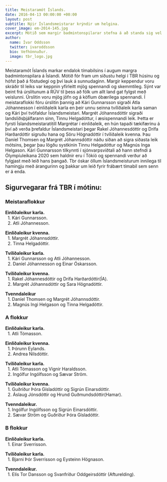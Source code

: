 ```yaml
---
title: Meistaramót Íslands.
date: 2016-04-13 00:00:00 +00:00
layout: post
subtitle: Nýir Íslandsmeistarar krýndir um helgina.
cover_image: em-2014-145.jpg
excerpt: Mótið sem margir badmintonspilarar stefna á að standa sig vel á.
author:
  name: Ívar Oddsson
  twitter: ivaroddsson
  bio: Vefhönnuður.
  image: tbr_logo.jpg
---
```


Meistaramót Íslands markar endalok tímabilsins í augum margra badmintonspilara á Íslandi. Mótið fór fram um síðustu helgi í TBR húsinu og hófst það á föstudegi og því lauk á sunnudaginn. Margir keppendur voru skráðir til leiks var keppnin yfirleitt mjög spennandi og skemmtileg. Sýnt var beint frá úrslitunum á RÚV til þess að fólk um allt land gat fylgst með veislunni. Úrslitin voru mjög jöfn og á köflum óbærilega spennandi. Í meistaraflokki fóru úrslitin þannig að Kári Gunnarsson sigraði Atla Jóhannesson í einliðaleik karla en þeir unnu seinna tvíliðaleik karla saman og Kári því tvöfaldur Íslandsmeistari. Margrét Jóhannsdóttir sigraði landsliðsþjálfarann sinn, Tinnu Helgadóttur, í æsispennandi leik. Þetta er fyrsti Íslandsmeistaratitill Margrétar í einliðaleik, en hún tapaði tækifærinu á því að verða þrefaldur Íslandsmeistari þegar Rakel Jóhannesdóttir og Drífa Harðardóttir sigruðu hana og Söru Högnadóttir í tvíliðaleik kvenna. Þau Daníel Thomsen og Margrét Jóhannsdóttir náðu síðan að sigra síðasta leik mótsins, þegar þau lögðu systkinin Tinnu Helgadóttur og Magnús Inga Helgason. Kári Gunnarsson tilkynnti í sjónvarpsviðtali að hann stefndi á Ólympíuleikana 2020 sem haldnir eru í Tókíó og spennandi verður að fylgjast með leið hans þangað. Tbr óskar öllum Íslandsmeisturum innilega til hamingju með árangurinn og þakkar um leið fyrir frábært tímabil sem senn er á enda.

## <i class="fa fa-trophy"></i> Sigurvegarar frá TBR í mótinu:

### Meistaraflokkur   
**Einliðaleikur karla.**  
&nbsp;&nbsp;1. Kári Gunnarsson.  
&nbsp;&nbsp;2. Atli Jóhannesson.  

**Einliðaleikur kvenna.**  
&nbsp;&nbsp;1. Margrét Jóhannsdóttir.  
&nbsp;&nbsp;2. Tinna Helgadóttir.

**Tvíliðaleikur karla.**  
&nbsp;&nbsp;1. Kári Gunnarsson og Atli Jóhannesson.  
&nbsp;&nbsp;2. Daníel Jóhannesson og Einar Óskarsson.  

**Tvíliðaleikur kvenna.**  
&nbsp;&nbsp;1. Rakel Jóhannesdóttir og Drífa Harðardóttir(ÍA).    
&nbsp;&nbsp;2. Margrét Jóhannsdóttir og Sara Högnadóttir.

**Tvenndaleikur**  
&nbsp;&nbsp;1. Daníel Thomsen og Margrét Jóhannsdóttir.  
&nbsp;&nbsp;2. Magnús Ingi Helgason og Tinna Helgadóttir.  

### A flokkur
**Einliðaleikur karla.**  
&nbsp;&nbsp;1. Atli Tómasson.  

**Einliðaleikur kvenna.**  
&nbsp;&nbsp;1. Þórunn Eylands.  
&nbsp;&nbsp;2. Andrea Nilsdóttir.

**Tvíliðaleikur karla.**  
&nbsp;&nbsp;1. Atli Tómasson og Vignir Haraldsson.  
&nbsp;&nbsp;2. Ingólfur Ingólfsson og Sævar Ström.  

**Tvíliðaleikur kvenna.**  
&nbsp;&nbsp;1. Guðríður Þóra Gísladóttir og Sigrún Einarsdóttir.  
&nbsp;&nbsp;2. Áslaug Jónsdóttir og Hrund Guðmundsdóttir(Hamar).  

**Tvenndaleikur.**  
&nbsp;&nbsp;1. Ingólfur Ingólfsson og Sigrún Einarsdóttir.  
&nbsp;&nbsp;2. Sævar Ström og Guðríður Þóra Gísladóttir.  

### B flokkur
**Einliðaleikur karla.**  
&nbsp;&nbsp;1. Einar Sverrisson.  

**Tvíliðaleikur karla.**  
&nbsp;&nbsp;1. Bjarni Þór Sverrisson og Eysteinn Högnason.  

**Tvenndaleikur.**  
&nbsp;&nbsp;1. Elís Tor Dansson og Svanfríður Oddgeirsdóttir (Afturelding).  
